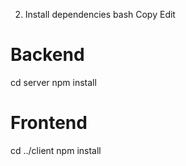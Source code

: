 2. Install dependencies
bash
Copy
Edit
# Backend
cd server
npm install

# Frontend
cd ../client
npm install
